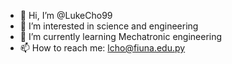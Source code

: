 - 👋 Hi, I’m @LukeCho99
- 👀 I’m interested in science and engineering
- 🌱 I’m currently learning Mechatronic engineering
- 📫 How to reach me: lcho@fiuna.edu.py

